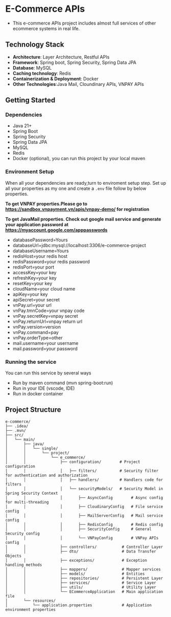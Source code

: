 # E-Commerce APIs
- This e-commerce APIs project includes almost full services of other ecommerce systems in real life.
## Technology Stack
- **Architecture**: Layer Architecture, Restful APIs
- **Framework**: Spring boot, Spring Security, Spring Data JPA
- **Database**: MySQL
- **Caching technology**: Redis
- **Containerization & Deployment**: Docker
- **Other Technologies**:Java Mail, Cloundinary APIs, VNPAY APIs
## Getting Started
### Dependencies
- Java 21+
- Spring Boot
- Spring Security
- Spring Data JPA
- MySQL
- Redis
- Docker (optional), you can run this project by your local maven
### Environment Setup
When all your dependencies are ready,turn to enviroment setup step.
Set up all your properties as my one and create a `.env` file follow by below properties.

**To get VNPAY properties.Please go to https://sandbox.vnpayment.vn/apis/vnpay-demo/ for registration**

**To get JavaMail properties. Check out google mail service and generate your application password at https://myaccount.google.com/apppasswords**
- databasePassword=Yours
- databaseUrl=jdbc:mysql://localhost:3306/e-commerce-project
- databaseUsername=Yours
- redisHost=your redis host
- redisPassword=your redis password
- redisPort=your port
- accessKey=your key
- refreshKey=your key
- resetKey=your key
- cloudName=your cloud name
- apiKey=your key
- apiSecret=your secret
- vnPay.url=your url
- vnPay.tmnCode=your vnpay code
- vnPay.secretKey=vnpay secret
- vnPay.returnUrl=vnpay return url
- vnPay.version=version
- vnPay.command=pay
- vnPay.orderType=other
- mail.username=your username
- mail.password=your password
### Running the service
You can run this service by several ways
- Run by maven command (mvn spring-boot:run)
- Run in your IDE (vscode, IDE)
- Run in docker container


## Project Structure
```text
e-commerce/
├── .idea/
├── .mvn/
├── src/
│   └── main/
│       ├── java/
│       │   └── single/
│       │       └── project/
│       │           └── e_commerce/
│       │               ├── configuration/        # Project configuration
│       │               │   ├── filters/          # Security filter for authentication and authorization
│       │               │   ├── handlers/         # Handlers code for filters
│       │               │   └── securityModels/   # Security Model in Spring Security Context
│       │               │       ├── AsyncConfig        # Async config for multi-threading
│       │               │       ├── CloudinaryConfig   # File service config
│       │               │       ├── MailServerConfig   # Mail service config
│       │               │       ├── RedisConfig        # Redis config
│       │               │       ├── SecurityConfig     # General Security config
│       │               │       └── VNPayConfig        # VNPay APIs config
│       │               ├── controllers/           # Controller Layer
│       │               ├── dto/                   # Data Transfer Objects
│       │               ├── exceptions/            # Exception handling methods
│       │               ├── mappers/               # Mapper services
│       │               ├── models/                # Entities
│       │               ├── repositories/          # Persistent Layer
│       │               ├── services/              # Service Layer
│       │               ├── utils/                 # Utility Layer
│       │               └── ECommerceApplication   # Main application file
│       └── resources/
│           └── application.properties             # Application environment properties
```




